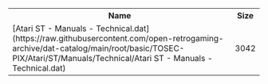 <table>
<tr><th>Name</th><th>Size</th></tr>
<tr><td>
[Atari ST - Manuals - Technical.dat](https://raw.githubusercontent.com/open-retrogaming-archive/dat-catalog/main/root/basic/TOSEC-PIX/Atari/ST/Manuals/Technical/Atari ST - Manuals - Technical.dat)
</td><td>3042</td></tr>
</table>

